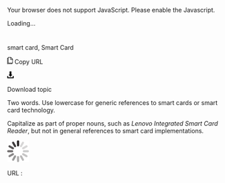 Your browser does not support JavaScript. Please enable the Javascript.

Loading...

# 

smart card, Smart Card

![Copy URL](media/smart-card/Copy.png)
Copy URL

![Download](media/smart-card/Download.png)

Download topic

Two words. Use lowercase for generic references to smart cards or smart card technology. 

Capitalize as part of proper nouns, such as *Lenovo* *Integrated* *Smart Card Reader*, but not in general references to smart card implementations.

![In progress](media/smart-card/activity-large.gif)

URL :
